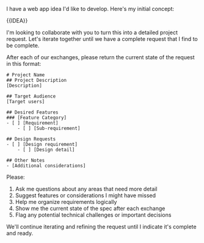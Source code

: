 I have a web app idea I'd like to develop. Here's my initial concept:

{{IDEA}}

I'm looking to collaborate with you to turn this into a detailed project request. Let's iterate together until we have a complete request that I find to be complete.

After each of our exchanges, please return the current state of the request in this format:

```request
# Project Name
## Project Description
[Description]

## Target Audience
[Target users]

## Desired Features
### [Feature Category]
- [ ] [Requirement]
    - [ ] [Sub-requirement]

## Design Requests
- [ ] [Design requirement]
    - [ ] [Design detail]

## Other Notes
- [Additional considerations]
```

Please:

1. Ask me questions about any areas that need more detail
2. Suggest features or considerations I might have missed
3. Help me organize requirements logically
4. Show me the current state of the spec after each exchange
5. Flag any potential technical challenges or important decisions

We'll continue iterating and refining the request until I indicate it's complete and ready.

